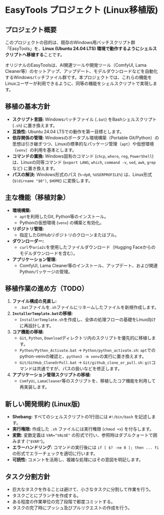 # EasyTools プロジェクト (Linux移植版)

## プロジェクト概要

このプロジェクトの目的は、既存のWindows用バッチスクリプト群「EasyTools」を、**Linux (Ubuntu 24.04 LTS) 環境で動作するようにシェルスクリプトへ移植する**ことです。

オリジナルのEasyToolsは、AI関連ツールや開発ツール（ComfyUI, Lama Cleaner等）のセットアップ、アップデート、モデルダウンロードなどを自動化するWindowsバッチファイル群です。本プロジェクトでは、これらの機能をLinuxユーザーが利用できるように、同等の機能をシェルスクリプトで実現します。

## 移植の基本方針

- **スクリプト言語:** Windowsバッチファイル (`.bat`) をBashシェルスクリプト (`.sh`) に置き換えます。
- **互換性:** Ubuntu 24.04 LTSでの動作を第一目標とします。
- **依存関係の管理:** Windowsのポータブル環境構築（Portable Git/Python）の思想は引き継ぎつつ、Linuxの標準的なパッケージ管理（`apt`）や仮想環境（`venv`）の利用を基本とします。
- **コマンドの置換:** Windows固有のコマンド (`chcp`, `where`, `reg`, `PowerShell`) は、Linuxの同等コマンド (`export LANG`, `which`, `command -v`, `sed`, `awk`, `grep`など) に置き換えます。
- **パスの解決:** Windows形式のパス (`%~dp0`, `%USERPROFILE%`) は、Linux形式 (`$(dirname "$0")`, `$HOME`) に変換します。

## 主な機能（移植対象）

- **環境構築:**
    - `apt`を利用したGit, Python等のインストール。
    - Pythonの仮想環境 (`venv`) の構築と有効化。
- **リポジトリ管理:**
    - 指定したGitHubリポジトリのクローンまたはプル。
- **ダウンローダー:**
    - `curl`や`aria2c`を使用したファイルダウンロード（Hugging Faceからのモデルダウンロードを含む）。
- **アプリケーション管理:**
    - ComfyUI, Lama Cleaner等のインストール、アップデート、および関連Pythonパッケージの管理。

## 移植作業の進め方（TODO）

1.  **ファイル構成の見直し:**
    - `.bat`ファイルを`.sh`ファイルにリネームしたファイルを新規作成します。
2.  **`InstallerTemplate.bat`の移植:**
    - `InstallerTemplate.sh`を作成し、全体の処理フローの基礎をLinux向けに再設計します。
3.  **コア機能の移植:**
    - `Git`, `Python`, `Download`ディレクトリ内のスクリプトを優先的に移植します。
    - `Python/Python_Activate.bat` -> `Python/python_activate.sh`: `apt`でのpython-venvの確認と、`python3 -m venv`の実行に置き換えます。
    - `Git/GitHub_CloneOrPull.bat` -> `Git/github_clone_or_pull.sh`: `git`コマンドは共通ですが、パスの扱いなどを修正します。
4.  **アプリケーション管理スクリプトの移植:**
    - `ComfyUi`, `LamaCleaner`等のスクリプトを、移植したコア機能を利用して再実装します。

## 新しい開発規約 (Linux版)

- **Shebang:** すべてのシェルスクリプトの1行目には `#!/bin/bash` を記述します。
- **実行権限:** 作成した `.sh` ファイルには実行権限 (`chmod +x`) を付与します。
- **変数:** 変数定義は `VAR="VALUE"` の形式で行い、参照時はダブルクォートで囲みます (`"$VAR"`)。
- **エラーハンドリング:** コマンドの実行後には `if [ $? -ne 0 ]; then ... fi` の形式でエラーチェックを適切に行います。
- **可読性:** コメントを活用し、複雑な処理にはその意図を明記します。

## タスク分割方針

- 巨大なタスクを作ることは避けて、小さなタスクに分割して作業を行う。
- タスクごとにブランチを作成する。
- ある程度の作業単位の完了段階で都度コミットする。
- タスクの完了時にプッシュ及びプルリクエストの作成を行う。



